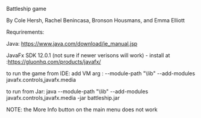 Battleship game

By Cole Hersh, Rachel Benincasa, Bronson Housmans, and Emma Elliott

Requrirements: 

Java: https://www.java.com/download/ie_manual.jsp

JavaFx SDK 12.0.1 (not sure if newer verisons will work) - install at :https://gluonhq.com/products/javafx/

to run the game from IDE: add VM arg : --module-path "<insert path>\lib" --add-modules javafx.controls,javafx.media

to run from Jar: java --module-path "<insert path>\lib" --add-modules javafx.controls,javafx.media -jar battleship.jar 

NOTE: the More Info button on the main menu does not work
